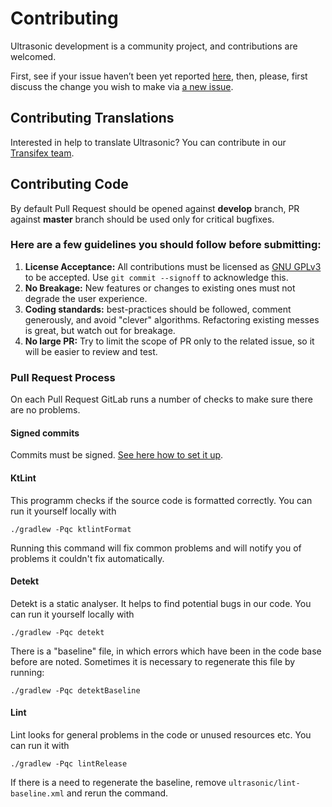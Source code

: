 # Contributing

Ultrasonic development is a community project, and contributions are
welcomed.

First, see if your issue haven’t been yet reported
[here](https://gitlab.com/ultrasonic/ultrasonic/issues), then, please, first
discuss the change you wish to make via [a new
issue](https://gitlab.com/ultrasonic/ultrasonic/issues/new).

## Contributing Translations

Interested in help to translate Ultrasonic? You can contribute in our
[Transifex team](https://www.transifex.com/ultrasonic/ultrasonic/).

## Contributing Code

By default Pull Request should be opened against **develop** branch, PR
against **master** branch should be used only for critical bugfixes.

### Here are a few guidelines you should follow before submitting:

1. **License Acceptance:** All contributions must be licensed as [GNU
   GPLv3](LICENSE) to be accepted. Use `git commit --signoff` to acknowledge
   this.
2. **No Breakage:** New features or changes to existing ones must not
   degrade the user experience.
3. **Coding standards:** best-practices should be followed, comment
   generously, and avoid "clever" algorithms. Refactoring existing messes is
   great, but watch out for breakage.
4. **No large PR:** Try to limit the scope of PR only to the related issue,
   so it will be easier to review and test.

### Pull Request Process

On each Pull Request GitLab runs a number of checks to make sure there are
no problems.

#### Signed commits

Commits must be signed. [See here how to set it
up](https://docs.gitlab.com/ee/user/project/repository/gpg_signed_commits/).

#### KtLint

This programm checks if the source code is formatted correctly. You can run
it yourself locally with
```
./gradlew -Pqc ktlintFormat
```
Running this command will fix common problems and will notify you of
problems it couldn't fix automatically.

#### Detekt

Detekt is a static analyser. It helps to find potential bugs in our code.
You can run it yourself locally with
```
./gradlew -Pqc detekt
```
There is a "baseline" file, in which errors which have been in the code base
before are noted. Sometimes it is necessary to regenerate this file by
running:
```
./gradlew -Pqc detektBaseline
```

#### Lint

Lint looks for general problems in the code or unused resources etc. You can
run it with
```
./gradlew -Pqc lintRelease
```
If there is a need to regenerate the baseline, remove
`ultrasonic/lint-baseline.xml` and rerun the command.
